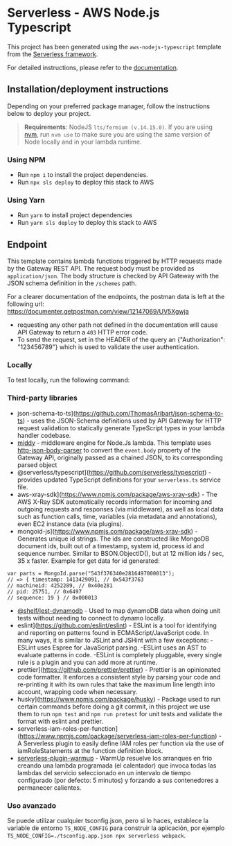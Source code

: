 # Serverless - AWS Node.js Typescript

This project has been generated using the `aws-nodejs-typescript` template from the [Serverless framework](https://www.serverless.com/).

For detailed instructions, please refer to the [documentation](https://www.serverless.com/framework/docs/providers/aws/).

## Installation/deployment instructions

Depending on your preferred package manager, follow the instructions below to deploy your project.

> **Requirements**: NodeJS `lts/fermium (v.14.15.0)`. If you are using [nvm](https://github.com/nvm-sh/nvm), run `nvm use` to make sure you are using the same version of Node locally and in your lambda runtime.

### Using NPM

- Run `npm i` to install the project dependencies.
- Run `npx sls deploy` to deploy this stack to AWS

### Using Yarn

- Run `yarn` to install project dependencies
- Run `yarn sls deploy` to deploy this stack to AWS

## Endpoint

This template contains lambda functions triggered by HTTP requests made by the Gateway REST API. The request body must be provided as `application/json`. The body structure is checked by API Gateway with the JSON schema definition in the `/schemes` path.

For a clearer documentation of the endpoints, the postman data is left at the following url: https://documenter.getpostman.com/view/12147069/UV5Xgwja

- requesting any other path not defined in the documentation will cause API Gateway to return a `403` HTTP error code.
- To send the request, set in the HEADER of the query an {"Authorization": "123456789"} which is used to validate the user authentication.


### Locally

To test locally, run the following command:





### Third-party libraries

- json-schema-to-ts](https://github.com/ThomasAribart/json-schema-to-ts) - uses the JSON-Schema definitions used by API Gateway for HTTP request validation to statically generate TypeScript types in your lambda handler codebase.
- [middy](https://github.com/middyjs/middy) - middleware engine for Node.Js lambda. This template uses [http-json-body-parser](https://github.com/middyjs/middy/tree/master/packages/http-json-body-parser) to convert the `event.body` property of the Gateway API, originally passed as a chained JSON, to its corresponding parsed object
- @serverless/typescript](https://github.com/serverless/typescript) - provides updated TypeScript definitions for your `serverless.ts` service file.
- aws-xray-sdk](https://www.npmjs.com/package/aws-xray-sdk) - The AWS X-Ray SDK automatically records information for incoming and outgoing requests and responses (via middleware), as well as local data such as function calls, time, variables (via metadata and annotations), even EC2 instance data (via plugins).
- mongoid-js](https://www.npmjs.com/package/aws-xray-sdk) - Generates unique id strings. The ids are constructed like MongoDB document ids, built out of a timestamp, system id, process id and sequence number. Similar to BSON.ObjectID(), but at 12 million ids / sec, 35 x faster. Example for get data for id generated:
```
var parts = MongoId.parse("543f376340e2816497000013");
// => { timestamp: 1413429091, // 0x543f3763
// machineid: 4252289, // 0x40e281
// pid: 25751, // 0x6497
// sequence: 19 } // 0x000013
```
- [@shelf/jest-dynamodb](https://github.com/shelfio/jest-dynamodb) - Used to map dynamoDB data when doing unit tests without needing to connect to dynamo locally.
- eslint](https://github.com/eslint/eslint) - ESLint is a tool for identifying and reporting on patterns found in ECMAScript/JavaScript code. In many ways, it is similar to JSLint and JSHint with a few exceptions:
-ESLint uses Espree for JavaScript parsing.
-ESLint uses an AST to evaluate patterns in code.
-ESLint is completely pluggable, every single rule is a plugin and you can add more at runtime.
- prettier](https://github.com/prettier/prettier) - Prettier is an opinionated code formatter. It enforces a consistent style by parsing your code and re-printing it with its own rules that take the maximum line length into account, wrapping code when necessary.
- husky](https://www.npmjs.com/package/husky) - Package used to run certain commands before doing a git commit, in this project we use them to run `npm test` and `npm run pretest` for unit tests and validate the format with eslint and prettier.
- serverless-iam-roles-per-function](https://www.npmjs.com/package/serverless-iam-roles-per-function) - A Serverless plugin to easily define IAM roles per function via the use of iamRoleStatements at the function definition block.
- [serverless-plugin-warmup](https://github.com/juanjoDiaz/serverless-plugin-warmup) - WarmUp resuelve los arranques en frío creando una lambda programada (el calentador) que invoca todas las lambdas del servicio seleccionado en un intervalo de tiempo configurado (por defecto: 5 minutos) y forzando a sus contenedores a permanecer calientes.

### Uso avanzado

Se puede utilizar cualquier tsconfig.json, pero si lo haces, establece la variable de entorno `TS_NODE_CONFIG` para construir la aplicación, por ejemplo `TS_NODE_CONFIG=./tsconfig.app.json npx serverless webpack`.

